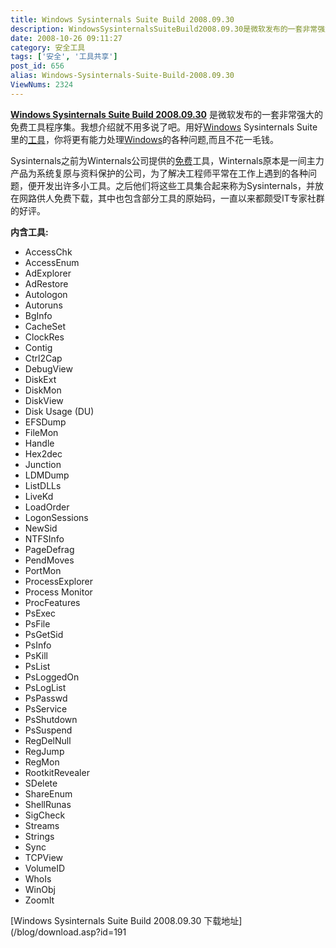 ```yaml
---
title: Windows Sysinternals Suite Build 2008.09.30
description: WindowsSysinternalsSuiteBuild2008.09.30是微软发布的一套非常强大的免费工具程序集。我想介绍就不用多说了吧。用好WindowsSysinternalsSuite里的工具，你将更有能力处理Windows的各种问题,而且不花一毛钱。
date: 2008-10-26 09:11:27
category: 安全工具
tags: ['安全', '工具共享']
post_id: 656
alias: Windows-Sysinternals-Suite-Build-2008.09.30
ViewNums: 2324
---
```


[**Windows Sysinternals Suite Build 2008.09.30**](/blog/windows-sysinternals-suite-build-20080930) 是微软发布的一套非常强大的免费工具程序集。我想介绍就不用多说了吧。用好[Windows](/blog/deepin-litexp-windows-xp-sp3-v62) Sysinternals Suite里的[工具](/tags/%E5%B7%A5%E5%85%B7%E5%85%B1%E4%BA%AB)，你将更有能力处理[Windows](/blog/windows-server-2008-x86-dvd-chs)的各种问题,而且不花一毛钱。

Sysinternals之前为Winternals公司提供的[免费](http://www.15897.com/category/11)工具，Winternals原本是一间主力产品为系统复原与资料保护的公司，为了解决工程师平常在工作上遇到的各种问题，便开发出许多小工具。之后他们将这些工具集合起来称为Sysinternals，并放在网路供人免费下载，其中也包含部分工具的原始码，一直以来都颇受IT专家社群的好评。

**内含工具:**

* AccessChk
* AccessEnum
* AdExplorer
* AdRestore
* Autologon
* Autoruns
* BgInfo
* CacheSet
* ClockRes
* Contig
* Ctrl2Cap
* DebugView
* DiskExt
* DiskMon
* DiskView
* Disk Usage (DU)
* EFSDump
* FileMon
* Handle
* Hex2dec
* Junction
* LDMDump
* ListDLLs
* LiveKd
* LoadOrder
* LogonSessions
* NewSid
* NTFSInfo
* PageDefrag
* PendMoves
* PortMon
* ProcessExplorer
* Process Monitor
* ProcFeatures
* PsExec
* PsFile
* PsGetSid
* PsInfo
* PsKill
* PsList
* PsLoggedOn
* PsLogList
* PsPasswd
* PsService
* PsShutdown
* PsSuspend
* RegDelNull
* RegJump
* RegMon
* RootkitRevealer
* SDelete
* ShareEnum
* ShellRunas
* SigCheck
* Streams
* Strings
* Sync
* TCPView
* VolumeID
* WhoIs
* WinObj
* ZoomIt

[Windows Sysinternals Suite Build 2008.09.30 下载地址](/blog/download.asp?id=191

